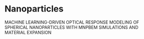 # Nanoparticles
 MACHINE LEARNING-DRIVEN OPTICAL RESPONSE MODELING  OF SPHERICAL NANOPARTICLES WITH MNPBEM SIMULATIONS  AND MATERIAL EXPANSION
